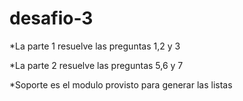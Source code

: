 # desafio-3

*La parte 1 resuelve las preguntas 1,2 y 3 

*La parte 2 resuelve las preguntas 5,6 y 7

*Soporte es el modulo provisto para generar las listas
